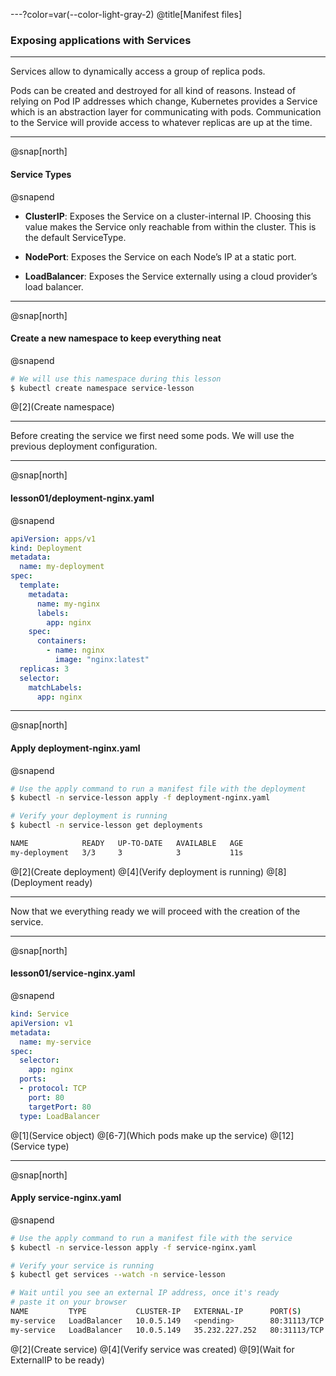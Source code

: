 ---?color=var(--color-light-gray-2)
@title[Manifest files]

### Exposing applications with Services

---

Services allow to dynamically access a group of replica pods.

Pods can be created and destroyed for all kind of reasons. Instead of relying on Pod IP addresses which change, Kubernetes provides a Service which is an abstraction layer for communicating with pods. Communication to the Service will provide access to whatever replicas are up at the time.

---

@snap[north]

#### Service Types

@snapend

- **ClusterIP**: Exposes the Service on a cluster-internal IP. Choosing this value makes the Service only reachable from within the cluster. This is the default ServiceType.

- **NodePort**: Exposes the Service on each Node’s IP at a static port.

- **LoadBalancer**: Exposes the Service externally using a cloud provider’s load balancer.

---

@snap[north]

#### Create a new namespace to keep everything neat

@snapend

```sh
# We will use this namespace during this lesson
$ kubectl create namespace service-lesson
```
@[2](Create namespace)

---

Before creating the service we first need some pods. We will use the previous deployment configuration.

---

@snap[north]

#### lesson01/deployment-nginx.yaml

@snapend

```yaml
apiVersion: apps/v1
kind: Deployment
metadata:
  name: my-deployment
spec:
  template:
    metadata:
      name: my-nginx
      labels:
        app: nginx
    spec:
      containers:
        - name: nginx
          image: "nginx:latest"
  replicas: 3
  selector:
    matchLabels:
      app: nginx
```

---

@snap[north]

#### Apply deployment-nginx.yaml

@snapend

```sh
# Use the apply command to run a manifest file with the deployment
$ kubectl -n service-lesson apply -f deployment-nginx.yaml

# Verify your deployment is running
$ kubectl -n service-lesson get deployments

NAME            READY   UP-TO-DATE   AVAILABLE   AGE
my-deployment   3/3     3            3           11s
```
@[2](Create deployment)
@[4](Verify deployment is running)
@[8](Deployment ready)

---

Now that we everything ready we will proceed with the creation of the service.

---

@snap[north]

#### lesson01/service-nginx.yaml

@snapend

```yaml
kind: Service
apiVersion: v1
metadata:
  name: my-service
spec:
  selector:
    app: nginx
  ports:
  - protocol: TCP
    port: 80
    targetPort: 80
  type: LoadBalancer
```

@[1](Service object)
@[6-7](Which pods make up the service)
@[12](Service type)

---

@snap[north]

#### Apply service-nginx.yaml

@snapend

```sh
# Use the apply command to run a manifest file with the service
$ kubectl -n service-lesson apply -f service-nginx.yaml

# Verify your service is running
$ kubectl get services --watch -n service-lesson

# Wait until you see an external IP address, once it's ready
# paste it on your browser
NAME         TYPE           CLUSTER-IP   EXTERNAL-IP      PORT(S)        AGE
my-service   LoadBalancer   10.0.5.149   <pending>        80:31113/TCP   19s
my-service   LoadBalancer   10.0.5.149   35.232.227.252   80:31113/TCP   33s
```
@[2](Create service)
@[4](Verify service was created)
@[9](Wait for ExternalIP to be ready)
